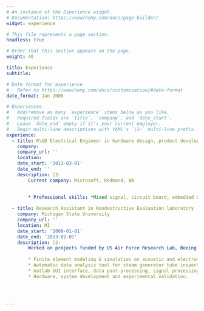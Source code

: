 ```yaml
---
# An instance of the Experience widget.
# Documentation: https://wowchemy.com/docs/page-builder/
widget: experience

# This file represents a page section.
headless: true

# Order that this section appears on the page.
weight: 40

title: Experience
subtitle:

# Date format for experience
#   Refer to https://wowchemy.com/docs/customization/#date-format
date_format: Jan 2006

# Experiences.
#   Add/remove as many `experience` items below as you like.
#   Required fields are `title`, `company`, and `date_start`.
#   Leave `date_end` empty if it's your current employer.
#   Begin multi-line descriptions with YAML's `|2-` multi-line prefix.
experience:
  - title: R\&D Electrical Engineer in hardware design, product development, simulation and engineering
    company:   
    company_url: ''
    location: 
    date_start: '2013-03-01'
    date_end: ''
    description: |2-
        Current company: Microsoft, Redmond, WA
        
        
        * Professional skills: *Mixed signal, circuit board, embedded designs, power module, sensor&transducer, HW debug and software verification. *PCB and schematic layout, labs, instrumentation and bench testing.*Circuit analysis, modeling and simulation (FEM, FDTD).*Design of experiment, statistics analysis and signal processing.  

  - title: Research Assistant in Nondestructive Evaluation laboratory
    company: Michigan State University   
    company_url: ''
    location: MI
    date_start: '2009-01-01'
    date_end: '2013-02-01'
    description: |2-
        Worked on projects funded by US Air Force Research Lab, Boeing and Electric Power Research Institute: 
        
        * Finite element modeling & simulation on acoustic and electromagnetic sensors and testing technologies.
        * Automatic data analysis tool for steam generator tube inspection.
        * matlab GUI interface, data post-processing, signal processing.
        * Hardware, system development and experimental validation.   


        
  
---
```

